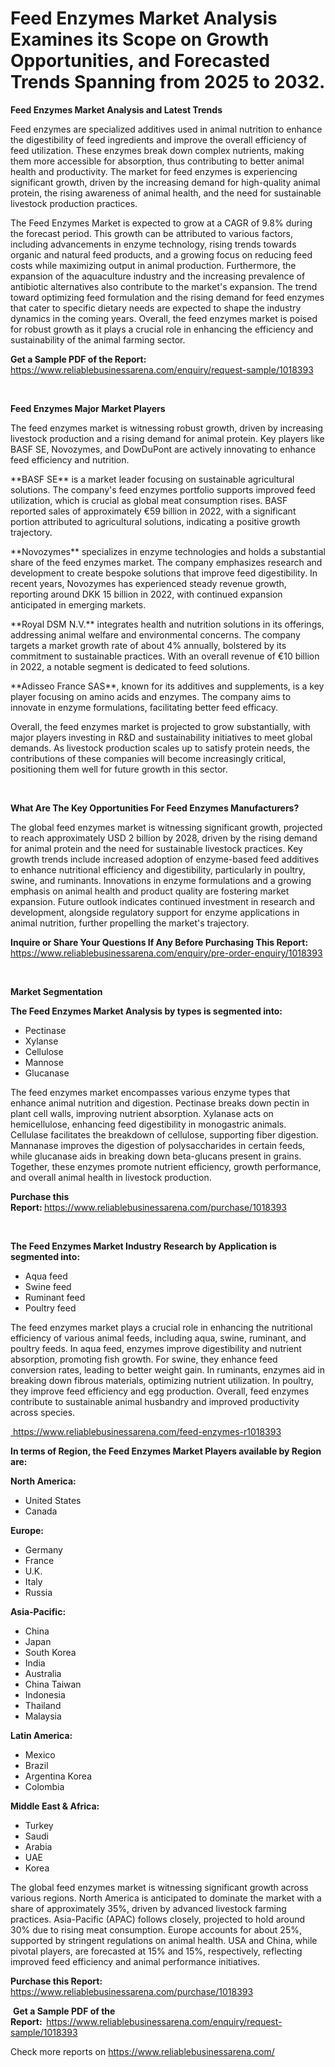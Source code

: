 <p><h1>Feed Enzymes Market Analysis Examines its Scope on Growth Opportunities, and Forecasted Trends Spanning from 2025 to 2032.</h1></p><p><strong>Feed Enzymes Market Analysis and Latest Trends</strong></p>
<p><p>Feed enzymes are specialized additives used in animal nutrition to enhance the digestibility of feed ingredients and improve the overall efficiency of feed utilization. These enzymes break down complex nutrients, making them more accessible for absorption, thus contributing to better animal health and productivity. The market for feed enzymes is experiencing significant growth, driven by the increasing demand for high-quality animal protein, the rising awareness of animal health, and the need for sustainable livestock production practices.</p><p>The Feed Enzymes Market is expected to grow at a CAGR of 9.8% during the forecast period. This growth can be attributed to various factors, including advancements in enzyme technology, rising trends towards organic and natural feed products, and a growing focus on reducing feed costs while maximizing output in animal production. Furthermore, the expansion of the aquaculture industry and the increasing prevalence of antibiotic alternatives also contribute to the market's expansion. The trend toward optimizing feed formulation and the rising demand for feed enzymes that cater to specific dietary needs are expected to shape the industry dynamics in the coming years. Overall, the feed enzymes market is poised for robust growth as it plays a crucial role in enhancing the efficiency and sustainability of the animal farming sector.</p></p>
<p><strong>Get a Sample PDF of the Report:&nbsp;</strong> <a href="https://www.reliablebusinessarena.com/enquiry/request-sample/1018393?utm_campaign=2458&utm_medium=2&utm_source=Github&utm_content=ia&utm_term=14022025&utm_id=feed-enzymes">https://www.reliablebusinessarena.com/enquiry/request-sample/1018393</a></p>
<p>&nbsp;</p>
<p><strong>Feed Enzymes Major Market Players</strong></p>
<p><p>The feed enzymes market is witnessing robust growth, driven by increasing livestock production and a rising demand for animal protein. Key players like BASF SE, Novozymes, and DowDuPont are actively innovating to enhance feed efficiency and nutrition.</p><p>**BASF SE** is a market leader focusing on sustainable agricultural solutions. The company's feed enzymes portfolio supports improved feed utilization, which is crucial as global meat consumption rises. BASF reported sales of approximately €59 billion in 2022, with a significant portion attributed to agricultural solutions, indicating a positive growth trajectory.</p><p>**Novozymes** specializes in enzyme technologies and holds a substantial share of the feed enzymes market. The company emphasizes research and development to create bespoke solutions that improve feed digestibility. In recent years, Novozymes has experienced steady revenue growth, reporting around DKK 15 billion in 2022, with continued expansion anticipated in emerging markets.</p><p>**Royal DSM N.V.** integrates health and nutrition solutions in its offerings, addressing animal welfare and environmental concerns. The company targets a market growth rate of about 4% annually, bolstered by its commitment to sustainable practices. With an overall revenue of €10 billion in 2022, a notable segment is dedicated to feed solutions.</p><p>**Adisseo France SAS**, known for its additives and supplements, is a key player focusing on amino acids and enzymes. The company aims to innovate in enzyme formulations, facilitating better feed efficacy. </p><p>Overall, the feed enzymes market is projected to grow substantially, with major players investing in R&D and sustainability initiatives to meet global demands. As livestock production scales up to satisfy protein needs, the contributions of these companies will become increasingly critical, positioning them well for future growth in this sector.</p></p>
<p>&nbsp;</p>
<p><strong>What Are The Key Opportunities For Feed Enzymes Manufacturers?</strong></p>
<p><p>The global feed enzymes market is witnessing significant growth, projected to reach approximately USD 2 billion by 2028, driven by the rising demand for animal protein and the need for sustainable livestock practices. Key growth trends include increased adoption of enzyme-based feed additives to enhance nutritional efficiency and digestibility, particularly in poultry, swine, and ruminants. Innovations in enzyme formulations and a growing emphasis on animal health and product quality are fostering market expansion. Future outlook indicates continued investment in research and development, alongside regulatory support for enzyme applications in animal nutrition, further propelling the market's trajectory.</p></p>
<p><strong>Inquire or Share Your Questions If Any Before Purchasing This Report:</strong> <a href="https://www.reliablebusinessarena.com/enquiry/pre-order-enquiry/1018393?utm_campaign=2458&utm_medium=2&utm_source=Github&utm_content=ia&utm_term=14022025&utm_id=feed-enzymes">https://www.reliablebusinessarena.com/enquiry/pre-order-enquiry/1018393</a></p>
<p>&nbsp;</p>
<p><strong>Market Segmentation</strong></p>
<p><strong>The Feed Enzymes Market Analysis by types is segmented into:</strong></p>
<p><ul><li>Pectinase</li><li>Xylanse</li><li>Cellulose</li><li>Mannose</li><li>Glucanase</li></ul></p>
<p><p>The feed enzymes market encompasses various enzyme types that enhance animal nutrition and digestion. Pectinase breaks down pectin in plant cell walls, improving nutrient absorption. Xylanase acts on hemicellulose, enhancing feed digestibility in monogastric animals. Cellulase facilitates the breakdown of cellulose, supporting fiber digestion. Mannanase improves the digestion of polysaccharides in certain feeds, while glucanase aids in breaking down beta-glucans present in grains. Together, these enzymes promote nutrient efficiency, growth performance, and overall animal health in livestock production.</p></p>
<p><strong>Purchase this Report:&nbsp;</strong><a href="https://www.reliablebusinessarena.com/purchase/1018393?utm_campaign=2458&utm_medium=2&utm_source=Github&utm_content=ia&utm_term=14022025&utm_id=feed-enzymes">https://www.reliablebusinessarena.com/purchase/1018393</a></p>
<p>&nbsp;</p>
<p><strong>The Feed Enzymes Market Industry Research by Application is segmented into:</strong></p>
<p><ul><li>Aqua feed</li><li>Swine feed</li><li>Ruminant feed</li><li>Poultry feed</li></ul></p>
<p><p>The feed enzymes market plays a crucial role in enhancing the nutritional efficiency of various animal feeds, including aqua, swine, ruminant, and poultry feeds. In aqua feed, enzymes improve digestibility and nutrient absorption, promoting fish growth. For swine, they enhance feed conversion rates, leading to better weight gain. In ruminants, enzymes aid in breaking down fibrous materials, optimizing nutrient utilization. In poultry, they improve feed efficiency and egg production. Overall, feed enzymes contribute to sustainable animal husbandry and improved productivity across species.</p></p>
<p><a href="https://www.reliablebusinessarena.com/feed-enzymes-r1018393?utm_campaign=2458&utm_medium=2&utm_source=Github&utm_content=ia&utm_term=14022025&utm_id=feed-enzymes">&nbsp;https://www.reliablebusinessarena.com/feed-enzymes-r1018393</a></p>
<p><strong>In terms of Region, the Feed Enzymes Market Players available by Region are:</strong></p>
<p>
    <p> <strong> North America: </strong>
        <ul>
            <li>United States</li>
            <li>Canada</li>
        </ul>
        </p> 
    <p> <strong> Europe: </strong>
        <ul>
            <li>Germany</li>
            <li>France</li>
            <li>U.K.</li>
            <li>Italy</li>
            <li>Russia</li>
        </ul>
        </p> 
    <p> <strong> Asia-Pacific: </strong>
        <ul>
            <li>China</li>
            <li>Japan</li>
            <li>South Korea</li>
            <li>India</li>
            <li>Australia</li>
            <li>China Taiwan</li>
            <li>Indonesia</li>
            <li>Thailand</li>
            <li>Malaysia</li>
        </ul>
        </p> 
    <p> <strong> Latin America: </strong>
        <ul>
            <li>Mexico</li>
            <li>Brazil</li>
            <li>Argentina Korea</li>
            <li>Colombia</li>
        </ul>
        </p> 
    <p> <strong> Middle East & Africa: </strong>
        <ul>
            <li>Turkey</li>
            <li>Saudi</li>
            <li>Arabia</li>
            <li>UAE</li>
            <li>Korea</li>
        </ul>
    </p>
    </p>
<p><p>The global feed enzymes market is witnessing significant growth across various regions. North America is anticipated to dominate the market with a share of approximately 35%, driven by advanced livestock farming practices. Asia-Pacific (APAC) follows closely, projected to hold around 30% due to rising meat consumption. Europe accounts for about 25%, supported by stringent regulations on animal health. USA and China, while pivotal players, are forecasted at 15% and 15%, respectively, reflecting improved feed efficiency and animal performance initiatives.</p></p>
<p><strong>Purchase this Report: </strong><a href="https://www.reliablebusinessarena.com/purchase/1018393?utm_campaign=2458&utm_medium=2&utm_source=Github&utm_content=ia&utm_term=14022025&utm_id=feed-enzymes">https://www.reliablebusinessarena.com/purchase/1018393</a></p>
<p>&nbsp;<strong>Get a Sample PDF of the Report:&nbsp;&nbsp;</strong><a href="https://www.reliablebusinessarena.com/enquiry/request-sample/1018393?utm_campaign=2458&utm_medium=2&utm_source=Github&utm_content=ia&utm_term=14022025&utm_id=feed-enzymes">https://www.reliablebusinessarena.com/enquiry/request-sample/1018393</a></p>
<p><strong></strong></p>
<p>Check more reports on <a href="https://www.reliablebusinessarena.com/?utm_campaign=2458&utm_medium=2&utm_source=Github&utm_content=ia&utm_term=14022025&utm_id=feed-enzymes">https://www.reliablebusinessarena.com/</a></p>